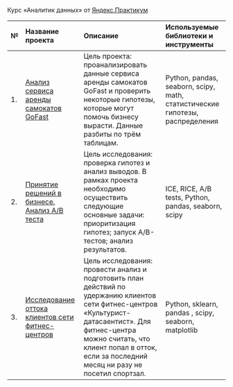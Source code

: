 
Курс «Аналитик данных» от [Яндекс.Практикум](https://practicum.yandex.ru/data-analyst/)


| №  | **Название проекта** | **Описание** | **Используемые библиотеки и инструменты** |
|:-- |:---------------- | :------------------- | :----------- |
| 1. | [Анализ сервиса аренды самокатов GoFast](https://github.com/Oleg-VP/Yandex_practicum/blob/main/telecome/Проект%20аренда%20самокатов%20GoFasst_Final_last.ipynb) | Цель проекта: проанализировать данные сервиса аренды самокатов GoFast и проверить некоторые гипотезы, которые могут помочь бизнесу вырасти. Данные разбиты по трём таблицам. | Python, pandas, seaborn, scipy, math, статистические гипотезы, распределения |
| 2. | [Принятие решений в бизнесе. Анализ A/B теста]( https://github.com/Oleg-VP/Yandex_practicum/blob/main/A_B%20test/Проект%20аналитика%20крупного%20интернет-магазина_final.ipynb ) | Цель исследования: проверка гипотез и анализ выводов. В рамках проекта необходимо осуществить следующие основные задачи: приоритизация гипотез; запуск A/B-тестов; анализ результатов. | ICE, RICE, A/B tests, Python, pandas, seaborn, scipy |
| 3. | [Исследование оттока клиентов сети фитнес-центров](https://github.com/Oleg-VP/Yandex_practicum/blob/main/machine%20learning/Анализ%20данных%20сети%20фитнес-центров_final.ipynb) | Цель исследования: провести анализ и подготовить план действий по удержанию клиентов сети фитнес-центров «Культурист-датасаентист». Для фитнес-центра можно считать, что клиент попал в отток, если за последний месяц ни разу не посетил спортзал. | Python, sklearn, pandas , scipy, seaborn, matplotlib |
